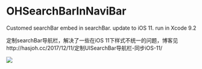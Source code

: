 # OHSearchBarInNaviBar
Customed searchBar embed in searchBar.
update to iOS 11.
run in Xcode 9.2 

定制searchBar导航栏，解决了一些在iOS 11下样式不统一的问题，博客见http://hasjoh.cc/2017/12/11/定制UISearchBar导航栏-同步iOS-11/

![](https://user-gold-cdn.xitu.io/2017/12/17/16064d75c0a5252c?w=1738&h=1546&f=jpeg&s=102633)
